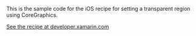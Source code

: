 This is the sample code for the iOS recipe for setting a transparent region using CoreGraphics.

[See the recipe at developer.xamarin.com](http://developer.xamarin.com/recipes/ios/graphics_and_drawing/core_graphics/transparent_region_view/)
